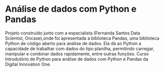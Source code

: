 # Análise de dados com Python e Pandas 

Projeto construído junto com a especialista (Fernanda Santos Data Scientist, Oncase),onde foi apresentada a biblioteca Pandas, uma biblioteca Python de código aberto para análise de dados. Ela dá ao Python a capacidade de trabalhar com dados do tipo planilha, permitindo carregar, manipular e combinar dados rapidamente, entre outras funções. Curso Introdutório de Python para análise de dados com Python e Pandas da Digital Innovation One.
 


